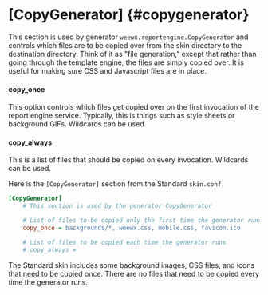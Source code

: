 # [CopyGenerator] {#copygenerator}

This section is used by generator
`weewx.reportengine.CopyGenerator` and controls which files are
to be copied over from the skin directory to the destination directory.
Think of it as "file generation," except that rather than going
through the template engine, the files are simply copied over. It is
useful for making sure CSS and Javascript files are in place.

#### copy_once

This option controls which files get copied over on the first invocation
of the report engine service. Typically, this is things such as style
sheets or background GIFs. Wildcards can be used.

#### copy_always

This is a list of files that should be copied on every invocation.
Wildcards can be used.

Here is the `[CopyGenerator]` section from the Standard `skin.conf`

``` ini
[CopyGenerator]
    # This section is used by the generator CopyGenerator

    # List of files to be copied only the first time the generator runs
    copy_once = backgrounds/*, weewx.css, mobile.css, favicon.ico

    # List of files to be copied each time the generator runs
    # copy_always = 
```

The Standard skin includes some background images, CSS files, and icons
that need to be copied once. There are no files that need to be copied
every time the generator runs.
